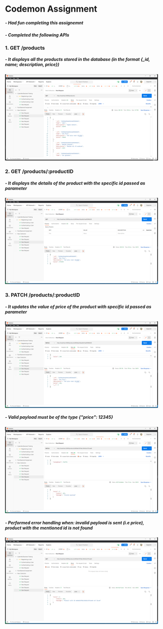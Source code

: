 # Codemon Assignment
##### - Had fun completing this assignemnt
##### - Completed the following APIs

### 1. GET /products
##### - It displays all the products stored in the database (in the format {_id, name; description, price})
<img src='./screenshots/GetAll.png' alt="GetAll" >

### 2. GET /products/:productID
##### - It displays the details of the product with the specific id passed as parameter
<img src='./screenshots/GetById.png' alt="GetById">

### 3. PATCH /products/:productID
##### - It updates the value of price of the product with specific id passed as parameter
<img src='./screenshots/PatchSucess.png' alt="PatchSucess">

##### - Valid payload must be of the type {"price": 12345}
<img src='./screenshots/InvalidPayload.png' alt="InvalidPayload">

##### - Performed error handling when: invalid payload is sent (i.e price), product with the mentioned id is not found
<img src='./screenshots/IdNotFound.png' alt="IdNotFound">

